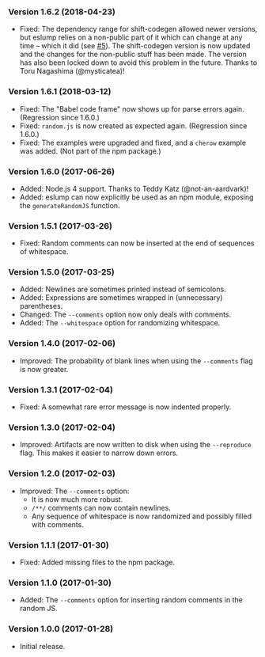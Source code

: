 ### Version 1.6.2 (2018-04-23)

- Fixed: The dependency range for shift-codegen allowed newer versions, but
  eslump relies on a non-public part of it which can change at any time – which
  it did (see [#5]). The shift-codegen version is now updated and the changes
  for the non-public stuff has been made. The version has also been locked down
  to avoid this problem in the future. Thanks to Toru Nagashima (@mysticatea)!


### Version 1.6.1 (2018-03-12)

- Fixed: The "Babel code frame" now shows up for parse errors again. (Regression
  since 1.6.0.)
- Fixed: `random.js` is now created as expected again. (Regression since 1.6.0.)
- Fixed: The examples were upgraded and fixed, and a `cherow` example was added.
  (Not part of the npm package.)


### Version 1.6.0 (2017-06-26)

- Added: Node.js 4 support. Thanks to Teddy Katz (@not-an-aardvark)!
- Added: eslump can now explicitly be used as an npm module, exposing the
  `generateRandomJS` function.


### Version 1.5.1 (2017-03-26)

- Fixed: Random comments can now be inserted at the end of sequences of
  whitespace.


### Version 1.5.0 (2017-03-25)

- Added: Newlines are sometimes printed instead of semicolons.
- Added: Expressions are sometimes wrapped in (unnecessary) parentheses.
- Changed: The `--comments` option now only deals with comments.
- Added: The `--whitespace` option for randomizing whitespace.


### Version 1.4.0 (2017-02-06)

- Improved: The probability of blank lines when using the `--comments` flag is
  now greater.


### Version 1.3.1 (2017-02-04)

- Fixed: A somewhat rare error message is now indented properly.


### Version 1.3.0 (2017-02-04)

- Improved: Artifacts are now written to disk when using the `--reproduce` flag.
  This makes it easier to narrow down errors.


### Version 1.2.0 (2017-02-03)

- Improved: The `--comments` option:
  - It is now much more robust.
  - `/**/` comments can now contain newlines.
  - Any sequence of whitespace is now randomized and possibly filled with
    comments.


### Version 1.1.1 (2017-01-30)

- Fixed: Added missing files to the npm package.


### Version 1.1.0 (2017-01-30)

- Added: The `--comments` option for inserting random comments in the random JS.


### Version 1.0.0 (2017-01-28)

- Initial release.


[#5]: https://github.com/lydell/eslump/issues/5
